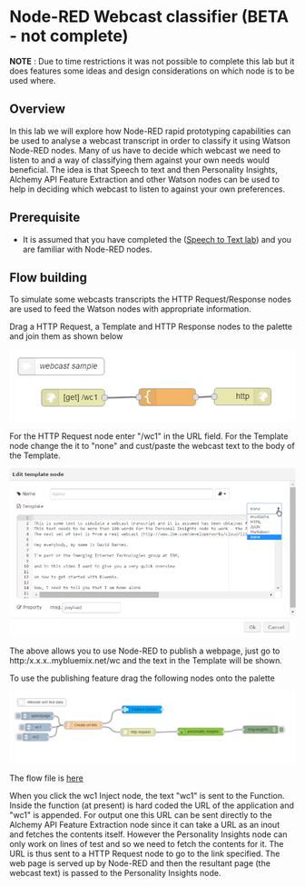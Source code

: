 # Node-RED Webcast classifier (BETA - not complete)

**NOTE** : Due to time restrictions it was not possible to complete this lab but it does features some ideas and design considerations on which node is to be used where.

## Overview
In this lab we will explore how Node-RED rapid prototyping capabilities can be used to analyse a webcast transcript in order to classify it using Watson Node-RED nodes.  Many of us have to decide which webcast we need to listen to and a way of classifying them against your own needs would beneficial.  The idea is that Speech to text and then Personality Insights, Alchemy API Feature Extraction and other Watson nodes can be used to help in deciding which webcast to listen to against your own preferences.

## Prerequisite
 - It is assumed that you have completed the ([Speech to Text lab](..watson_services_labs/speech_to_text/lab_speech_to_text.md)) and you are familiar with Node-RED nodes.

## Flow building
To simulate some webcasts transcripts the HTTP Request/Response nodes are used to feed the Watson nodes with appropriate information.

Drag a HTTP Request, a Template and HTTP Response nodes to the palette and join them as shown below

![ScreenShot](images/wcc_webpages_nodes.png)

For the HTTP Request node enter "/wc1" in the URL field.  For the Template node change the it to "none" and cust/paste the webcast text to the body of the Template.

![ScreenShot](images/wcc_webpages_template.png)

The above allows you to use Node-RED to publish a webpage, just go to http:/x.x.x..mybluemix.net/wc and the text in the Template will be shown.

To use the publishing feature drag the following nodes onto the palette

![ScreenShot](images/wcc_phase1.png)

The flow file is [here](wcc_phase1.json)

When you click the wc1 Inject node, the text "wc1" is sent to the Function.  Inside the function (at present) is hard coded the URL of the application and "wc1" is appended.  For output one this URL can be sent directly to the Alchemy API  Feature Extraction node since it can take a URL as an inout and fetches the contents itself.  However the Personality Insights node can only work on lines of test and so we need to fetch the contents for it.  The URL is thus sent to a HTTP Request node to go to the link specified.  The web page is served up by Node-RED and then the resultant page (the webcast text) is passed to the Personality Insights node.
